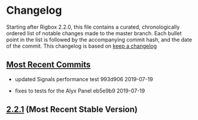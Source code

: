 # Changelog

Starting after Rigbox 2.2.0, this file contains a curated, chronologically ordered list of notable changes made to the master branch. Each bullet point in the list is followed by the accompanying commit hash, and the date of the commit. This changelog is based on [keep a changelog](https://keepachangelog.com)

## [Most Recent Commits](https://github.com/cortex-lab/Rigbox/commits/master)

- updated Signals performance test 993d906 2019-07-19

- fixes to tests for the Alyx Panel eb5e9b9 2019-07-19

## [2.2.1](https://github.com/cortex-lab/Rigbox/releases/tag/v2.2.1) (Most Recent Stable Version)
